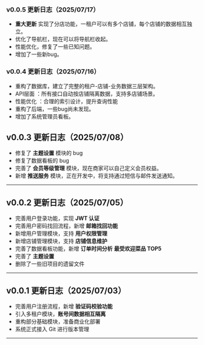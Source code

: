 ### v0.0.5 更新日志（2025/07/17）
- **重大更新** 实现了分店功能，一租户可以有多个店铺，每个店铺的数据相互独立。
- 优化了导航栏，现在可以将导航栏收起。
- 性能优化，修复了一些已知问题。
- 增加了一些新bug。

### v0.0.4 更新日志（2025/07/16）
- 重构了数据库，建立了完整的租户-店铺-业务数据三层架构。
- API层面 ：所有接口自动按店铺隔离数据，支持多店铺场景。
- 性能优化 ：合理的索引设计，提升查询性能
- 重构了后端，一些bug尚未发现。
- 增加了系统管理员看板。

## v0.0.3 更新日志（2025/07/08）

- 修复了 **主题设置** 模块的 bug
- 修复了数据看板的 bug
- 完善了 **会员等级管理** 模块，现在商家可以自己定义会员权益。
- 新增 **推送服务** 模块，正在开发中，将支持通过短信与邮件发送通知。

---

## v0.0.2 更新日志（2025/07/05）

- 完善用户登录功能，实现 **JWT 认证**
- 完善用户密码找回流程，新增 **邮箱找回功能**
- 新增用户管理模块，支持 **用户权限管理**
- 新增店铺管理模块，支持 **店铺信息维护**
- 完善了数据看板功能，新增 **订单时间分析** **最受欢迎菜品 TOP5**
- 完善了 **主题设置**
- 删除了一些旧项目的遗留文件

---

## v0.0.1 更新日志（2025/07/03）

- 完善用户注册流程，新增 **验证码校验功能**
- 引入多租户模块，**账号间数据相互隔离**
- 重构部分基础模块，准备商业化部署
- 系统正式接入 Git 进行版本管理

---
